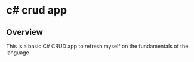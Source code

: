 # c# crud app
## Overview
This is a basic C# CRUD app to refresh myself on the fundamentals of the language
